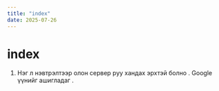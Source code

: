 ```yaml
---
title: "index"
date: 2025-07-26
---
```


# index

1. Нэг л нэвтрэлтээр олон сервер руу хандах эрхтэй болно . Google үүнийг ашигладаг .
